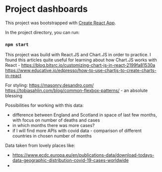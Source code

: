 # Project dashboards

This project was bootstrapped with [Create React App](https://github.com/facebook/create-react-app).

In the project directory, you can run:

### `npm start`

This project was build with React.JS and Chart.JS in order to practice. 
I found this articles quite useful for learning about how Chart.JS works with React -
https://blog.bitsrc.io/customizing-chart-js-in-react-2199fa81530a
https://www.educative.io/edpresso/how-to-use-chartjs-to-create-charts-in-react

For styling:
https://masonry.desandro.com/
https://tobiasahlin.com/blog/common-flexbox-patterns/ - an absolute blessing 

Possibilities for working with this data:
- difference between England and Scotland in space of last few months, with focus on number of deaths and cases
- in which months there was more cases?
- if I will find more APIs with covid data - comparison of different countries in chosen number of months

Data taken from lovely places like: 
- https://www.ecdc.europa.eu/en/publications-data/download-todays-data-geographic-distribution-covid-19-cases-worldwide
- 